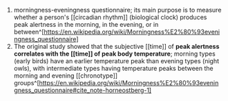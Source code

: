 1. morningness-eveningness questionnaire; its main purpose is to measure whether a person's [[circadian rhythm]] (biological clock) produces peak alertness in the morning, in the evening, or in between^[https://en.wikipedia.org/wiki/Morningness%E2%80%93eveningness_questionnaire]
2. The original study showed that the subjective [[time]] of **peak alertness correlates with the [[time]] of peak body temperature**; morning types (early birds) have an earlier temperature peak than evening types (night owls), with intermediate types having temperature peaks between the morning and evening [[chronotype]] groups^[https://en.wikipedia.org/wiki/Morningness%E2%80%93eveningness_questionnaire#cite_note-horneostberg-1]